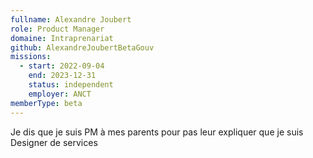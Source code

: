 ```yaml
---
fullname: Alexandre Joubert
role: Product Manager
domaine: Intraprenariat
github: AlexandreJoubertBetaGouv
missions:
  - start: 2022-09-04
    end: 2023-12-31
    status: independent
    employer: ANCT
memberType: beta
---
```


Je dis que je suis PM à mes parents pour pas leur expliquer que je suis Designer de services
